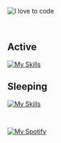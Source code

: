 ![I love to code](https://capsule-render.vercel.app/api?height=250&type=waving&color=gradient&customColorList=14&section=header&text=%F0%9F%92%80%20%F0%9F%96%A4%20%F0%9F%92%BB&fontSize=34&fontColor=fff&animation=fadeIn&fontAlignY=40)

<br>

## Active

[![My Skills](https://skillicons.dev/icons?i=html,css,js,ts,svg,react,vue,astro,nextjs,nuxtjs,svelte,vite,flutter,dart,jest,sass,styledcomponents,nodejs,deno,graphql,git,netlify,vercel,postman,ai,figma)](https://skillicons.dev)

## Sleeping

[![My Skills](https://skillicons.dev/icons?i=supabase,gatsby,tailwind,materialui,remix,angular,lit,ember,jquery,coffeescript,apollo,bootstrap,emotion,redux,rollupjs,firebase,tensorflow,webpack,ae,pr,xd)](https://skillicons.dev)

<br>

[![My Spotify](https://spotify-github-profile.vercel.app/api/view?uid=dmblakedesign&cover_image=true&theme=default&bar_color=53b14f&bar_color_cover=false)](https://github.com/kittinan/spotify-github-profile)
